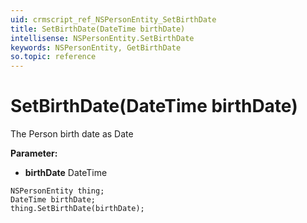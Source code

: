 ```yaml
---
uid: crmscript_ref_NSPersonEntity_SetBirthDate
title: SetBirthDate(DateTime birthDate)
intellisense: NSPersonEntity.SetBirthDate
keywords: NSPersonEntity, GetBirthDate
so.topic: reference
---
```


# SetBirthDate(DateTime birthDate)

The Person birth date as Date

**Parameter:** 
 - **birthDate** DateTime

```crmscript
NSPersonEntity thing;
DateTime birthDate;
thing.SetBirthDate(birthDate);
```

